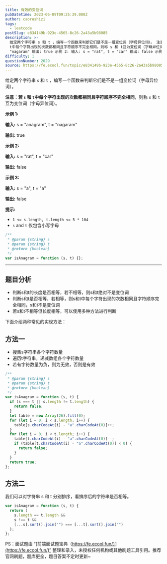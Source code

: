 ```yaml
---
title: 有效的变位词
pubDatetime: 2023-06-09T09:25:39.000Z
author: caorushizi
tags:
  - leetcode
postSlug: e834149b-923e-4565-8c26-2a43a5b98085
description: >-
  给定两个字符串 s 和 t ，编写一个函数来判断它们是不是一组变位词（字母异位词）。 注意：若 s 和
  t中每个字符出现的次数都相同且字符顺序不完全相同，则称 s 和 t互为变位词（字母异位词）。 示例 1: 输入: s = "anagram", t =
  "nagaram" 输出: true 示例 2: 输入: s = "rat", t = "car" 输出: false 示例 3: 输入: s
difficulty: 1
questionNumber: 2029
source: https://fe.ecool.fun/topic/e834149b-923e-4565-8c26-2a43a5b98085
---
```


给定两个字符串 `s` 和 `t` ，编写一个函数来判断它们是不是一组变位词（字母异位词）。

**注意：**若 `s` 和 `t`中每个字符出现的次数都相同且**字符顺序不完全相同**，则称 `s` 和 `t`互为变位词（字母异位词）。

**示例 1:**

**输入:** s = "anagram", t = "nagaram"

**输出:** true

**示例 2:**

**输入:** s = "rat", t = "car"

**输出:** false

**示例 3:**

**输入:** s = "a", t = "a"

**输出:** false

**提示:**

- `1 <= s.length, t.length <= 5 * 104`
- `s` and `t` 仅包含小写字母

```js
/**
 * @param {string} s
 * @param {string} t
 * @return {boolean}
 */
var isAnagram = function (s, t) {};
```

---

## 题目分析

- 判断s和t的长度是否相等，若不相等，则s和t绝对不是变位词
- 判断s和t是否相等，若相等，则s和t中每个字符出现的次数相同且字符顺序完全相同，s和t不是变位词
- 若s和t不相等但长度相等，可以使用多种方法进行判断

下面介绍两种常见的实现方法：

## 方法一

- 搜集s字符串各个字符数量
- 遍历t字符串，递减数组各个字符数量
- 若有字符数量为负，则为无效，否则是有效

```js
/**
 * @param {string} s
 * @param {string} t
 * @return {boolean}
 */
var isAnagram = function (s, t) {
  if (s === t || s.length != t.length) {
    return false;
  }
  let table = new Array(26).fill(0);
  for (let i = 0; i < s.length; i++) {
    table[s.charCodeAt(i) - "a".charCodeAt(0)]++;
  }
  for (let i = 0; i < t.length; i++) {
    table[t.charCodeAt(i) - "a".charCodeAt(0)]--;
    if (table[t.charCodeAt(i) - "a".charCodeAt(0)] < 0) {
      return false;
    }
  }
  return true;
};
```

## 方法二

我们可以对字符串 s 和 t 分别排序，看排序后的字符串是否相等。

```js
var isAnagram = function (s, t) {
  return (
    s.length == t.length &&
    s !== t &&
    [...s].sort().join("") === [...t].sort().join("")
  );
};
```

PS：面试题由 “[前端面试题宝典（https://fe.ecool.fun/）](https://fe.ecool.fun/)” 整理和录入，未授权任何机构或其他刷题工具引用。推荐官网刷题，题库更全，题目答案不定时更新~
